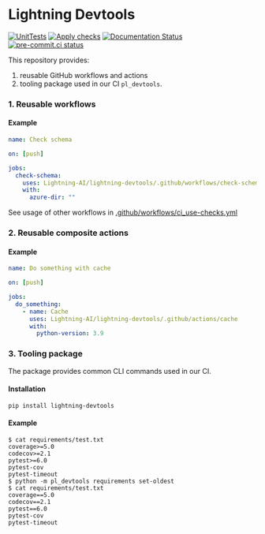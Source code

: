 # Lightning Devtools

[![UnitTests](https://github.com/Lightning-AI/dev-toolbox/actions/workflows/ci_testing.yml/badge.svg?event=push)](https://github.com/Lightning-AI/dev-toolbox/actions/workflows/ci_testing.yml)
[![Apply checks](https://github.com/Lightning-AI/dev-toolbox/actions/workflows/ci_use-checks.yml/badge.svg?event=push)](https://github.com/Lightning-AI/dev-toolbox/actions/workflows/ci_use-checks.yml)
[![Documentation Status](https://readthedocs.org/projects/pt-dev-toolbox/badge/?version=latest)](https://pt-dev-toolbox.readthedocs.io/en/latest/?badge=latest)
[![pre-commit.ci status](https://results.pre-commit.ci/badge/github/Lightning-AI/dev-toolbox/main.svg?badge_token=mqheL1-cTn-280Vx4cJUdg)](https://results.pre-commit.ci/latest/github/Lightning-AI/dev-toolbox/main?badge_token=mqheL1-cTn-280Vx4cJUdg)

This repository provides:
1. reusable GitHub workflows and actions
2. tooling package used in our CI `pl_devtools`.


### 1. Reusable workflows

#### Example
```yml
name: Check schema

on: [push]

jobs:
  check-schema:
    uses: Lightning-AI/lightning-devtools/.github/workflows/check-schema.yml@main
    with:
      azure-dir: ""
```

See usage of other workflows in [.github/workflows/ci_use-checks.yml](.github/workflows/ci_use-checks.yml)

### 2. Reusable composite actions

#### Example
```yml
name: Do something with cache

on: [push]

jobs:
  do_something:
    - name: Cache
      uses: Lightning-AI/lightning-devtools/.github/actions/cache
      with:
        python-version: 3.9
```

### 3. Tooling package

The package provides common CLI commands used in our CI.

#### Installation
```
pip install lightning-devtools
```

#### Example
```console
$ cat requirements/test.txt
coverage>=5.0
codecov>=2.1
pytest>=6.0
pytest-cov
pytest-timeout
$ python -m pl_devtools requirements set-oldest
$ cat requirements/test.txt
coverage==5.0
codecov==2.1
pytest==6.0
pytest-cov
pytest-timeout
```
